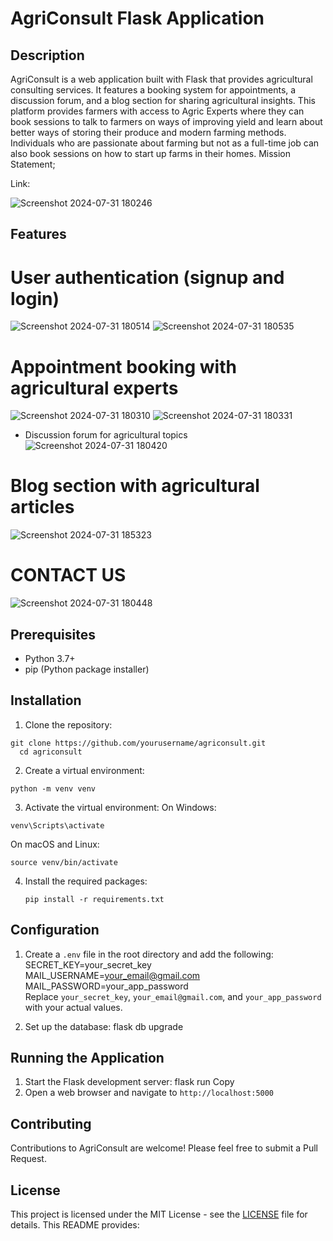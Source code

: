 # AgriConsult Flask Application
## Description
AgriConsult is a web application built with Flask that provides agricultural consulting services. It features a booking system for appointments, a discussion forum, and a blog section for sharing agricultural insights. This platform provides farmers with access to Agric Experts where they can book sessions to talk to farmers on ways of improving yield and learn about better ways of storing their produce and modern farming methods.
Individuals who are passionate about farming but not as a full-time job can also book sessions on how to start up farms in their homes. Mission Statement;

Link: 


![Screenshot 2024-07-31 180246](https://github.com/user-attachments/assets/2828540a-17ad-4e41-803a-c470f2a57312)



## Features
 <h1>User authentication (signup and login)</h1>
 
![Screenshot 2024-07-31 180514](https://github.com/user-attachments/assets/bf13b4c2-1a36-4cb3-8553-765131e4b374)
![Screenshot 2024-07-31 180535](https://github.com/user-attachments/assets/249ac999-34aa-43e4-8918-f525773e4e42)

  <h1>Appointment booking with agricultural experts</h1>
  
  ![Screenshot 2024-07-31 180310](https://github.com/user-attachments/assets/31528b0c-dae3-4eb9-9539-1c8829733393)
![Screenshot 2024-07-31 180331](https://github.com/user-attachments/assets/89e3fde1-030d-4141-9e19-192d143bfc51)


- Discussion forum for agricultural topics
  ![Screenshot 2024-07-31 180420](https://github.com/user-attachments/assets/6a003da3-ccd2-4616-bfc6-0ee9bbbf8d59)

<h1>Blog section with agricultural articles</h1>

![Screenshot 2024-07-31 185323](https://github.com/user-attachments/assets/778d6139-ec6d-45a6-a219-87b3f651292f)


  <h1>CONTACT US</h1>
  
![Screenshot 2024-07-31 180448](https://github.com/user-attachments/assets/2e7b6e97-a7d8-4bcd-90ab-6821afc7d23a)

## Prerequisites

- Python 3.7+
- pip (Python package installer)

## Installation

1. Clone the repository:
 ```
git clone https://github.com/yourusername/agriconsult.git 
   cd agriconsult
 ```

2. Create a virtual environment: <br>
 ```
 python -m venv venv
 ```

3. Activate the virtual environment:
 On Windows:
  ```
  venv\Scripts\activate
  ```
 On macOS and Linux:
  ```
  source venv/bin/activate
  ```

4. Install the required packages:
   ``` 
   pip install -r requirements.txt
   ```

  
## Configuration

1. Create a `.env` file in the root directory and add the following:<br>
SECRET_KEY=your_secret_key<br>
MAIL_USERNAME=your_email@gmail.com<br>
MAIL_PASSWORD=your_app_password<br>
Replace `your_secret_key`, `your_email@gmail.com`, and `your_app_password` with your actual values.

2. Set up the database:
flask db upgrade

## Running the Application

1. Start the Flask development server:
   flask run
Copy
2. Open a web browser and navigate to `http://localhost:5000`

## Contributing
Contributions to AgriConsult are welcome! Please feel free to submit a Pull Request.

## License
This project is licensed under the MIT License - see the [LICENSE](LICENSE) file for details.
This README provides:






